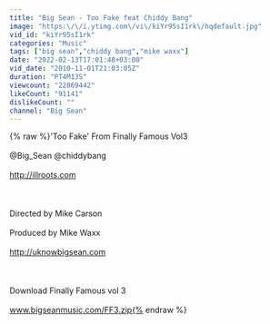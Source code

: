 ```yaml
---
title: "Big Sean - Too Fake feat Chiddy Bang"
image: "https:\/\/i.ytimg.com\/vi\/kiYr95sI1rk\/hqdefault.jpg"
vid_id: "kiYr95sI1rk"
categories: "Music"
tags: ["big sean","chiddy bang","mike waxx"]
date: "2022-02-13T17:01:48+03:00"
vid_date: "2010-11-01T21:03:05Z"
duration: "PT4M13S"
viewcount: "22869442"
likeCount: "91141"
dislikeCount: ""
channel: "Big Sean"
---
```

{% raw %}'Too Fake' From Finally Famous Vol3 <br /><br />@Big_Sean @chiddybang<br /><br /><a rel="nofollow" target="blank" href="http://illroots.com">http://illroots.com</a><br /><br /><br /><br />Directed by Mike Carson<br /><br />Produced by Mike Waxx<br /><br /><a rel="nofollow" target="blank" href="http://uknowbigsean.com">http://uknowbigsean.com</a><br /><br /><br /><br />Download Finally Famous vol 3<br /><br />www.bigseanmusic.com/FF3.zip{% endraw %}
